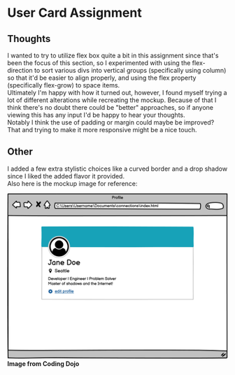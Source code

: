 # User Card Assignment

## Thoughts

I wanted to try to utilize flex box quite a bit in this assignment since that's been the focus of this section, so I experimented with using the flex-direction to sort various divs into vertical groups (specifically using column) so that it'd be easier to align properly, and using the flex property (specifically flex-grow) to space items.  
Ultimately I'm happy with how it turned out, however, I found myself trying a lot of different alterations while recreating the mockup. Because of that I think there's no doubt there could be "better" approaches, so if anyone viewing this has any input I'd be happy to hear your thoughts.  
Notably I think the use of padding or margin could maybe be improved? That and trying to make it more responsive might be a nice touch.  

## Other

I added a few extra stylistic choices like a curved border and a drop shadow since I liked the added flavor it provided.  
Also here is the mockup image for reference:  

![user card mockup](https://github.com/handtjaxon1/Coding-Dojo-Development/blob/main/Web%20Fundamentals/CSS/User%20Card/images/user-card-mockup.png)  
__Image from Coding Dojo__
